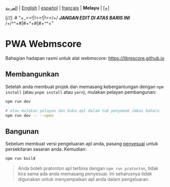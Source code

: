 <div dir="ltr" align="left">

&#8206;[العربية](/docs/ar/اقرأني.md) | &#8206;[English](/docs/en/README.md) | &#8206;[español](/docs/es/LÉAME.md) | &#8206;[français](/docs/fr/LISEZMOI.md) | &#8206;**Melayu** | &#8206;[[+]](https://librescore.ddns.net/projects/librescore/docs)

[//]: # "\+\_==!|!=_=!|!==_/+/ ***JANGAN EDIT DI ATAS BARIS INI*** /+/^^+#|#+^+#|#+^^\+\"

# PWA Webmscore

Bahagian hadapan rasmi untuk alat webmscore: <https://librescore.github.io>

## Membangunkan

Setelah anda membuat projek dan memasang kebergantungan dengan `npm install` (atau `pnpm install` atau `yarn`), mulakan pelayan pembangunan:

```bash
npm run dev

# atau mulakan pelayan dan buka apl dalam tab penyemak imbas baharu
npm run dev -- --open
```

## Bangunan

Sebelum membuat versi pengeluaran apl anda, pasang [penyesuai](https://kit.svelte.dev/docs#adapters) untuk persekitaran sasaran anda. Kemudian:

```bash
npm run build
```

> Anda boleh pratonton apl terbina dengan `npm run pratonton`, tidak kira sama ada anda memasang penyesuai. Ini seharusnya _tidak_ digunakan untuk menyampaikan apl anda dalam pengeluaran.

</div>
